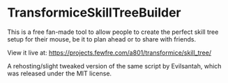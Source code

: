 # TransformiceSkillTreeBuilder
This is a free fan-made tool to allow people to create the perfect skill tree setup for their mouse, be it to plan ahead or to share with friends.

View it live at: https://projects.fewfre.com/a801/transformice/skill_tree/

A rehosting/slight tweaked version of the same script by Evilsantah, which was released under the MIT license.
